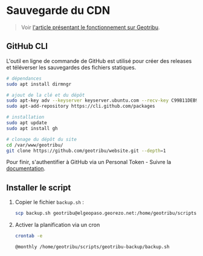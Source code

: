 # Sauvegarde du CDN

> Voir [l'article présentant le fonctionnement sur Geotribu](https://static.geotribu.fr/contribuer/internal/backup/).

## GitHub CLI

L'outil en ligne de commande de GitHub est utilisé pour créer des releases et téléverser les sauvegardes des fichiers statiques.

```bash
# dépendances
sudo apt install dirmngr

# ajout de la clé et du dépôt
sudo apt-key adv --keyserver keyserver.ubuntu.com --recv-key C99B11DEB97541F0
sudo apt-add-repository https://cli.github.com/packages

# installation
sudo apt update
sudo apt install gh

# clonage du dépôt du site
cd /var/www/geotribu/
git clone https://github.com/geotribu/website.git --depth=1
```

Pour finir, s'authentifier à GitHub via un Personal Token - Suivre la [documentation](https://cli.github.com/manual/).

## Installer le script

1. Copier le fichier `backup.sh` :

    ```bash
    scp backup.sh geotribu@elgeopaso.georezo.net:/home/geotribu/scripts/geotribu-backup/
    ```

2. Activer la planification via un cron

    ```bash
    crontab -e
    ```

    ```cron
    @monthly /home/geotribu/scripts/geotribu-backup/backup.sh
    ```
